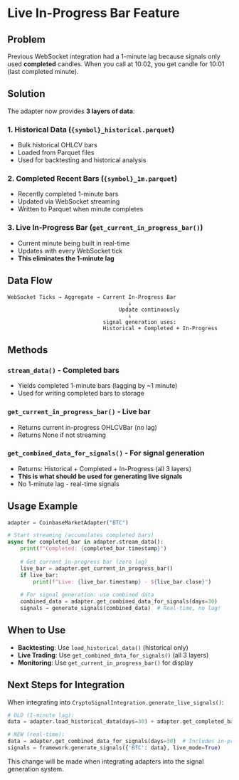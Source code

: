# Live In-Progress Bar Feature

## Problem
Previous WebSocket integration had a 1-minute lag because signals only used **completed** candles. When you call at 10:02, you get candle for 10:01 (last completed minute).

## Solution
The adapter now provides **3 layers of data**:

### 1. Historical Data (`{symbol}_historical.parquet`)
- Bulk historical OHLCV bars
- Loaded from Parquet files
- Used for backtesting and historical analysis

### 2. Completed Recent Bars (`{symbol}_1m.parquet`)
- Recently completed 1-minute bars
- Updated via WebSocket streaming
- Written to Parquet when minute completes

### 3. **Live In-Progress Bar** (`get_current_in_progress_bar()`)
- Current minute being built in real-time
- Updates with every WebSocket tick
- **This eliminates the 1-minute lag**

## Data Flow

```
WebSocket Ticks → Aggregate → Current In-Progress Bar
                                      ↓
                                   Update continuously
                                      ↓
                              signal generation uses:
                              Historical + Completed + In-Progress
```

## Methods

### `stream_data()` - Completed bars
- Yields completed 1-minute bars (lagging by ~1 minute)
- Used for writing completed bars to storage

### `get_current_in_progress_bar()` - Live bar
- Returns current in-progress OHLCVBar (no lag)
- Returns None if not streaming

### `get_combined_data_for_signals()` - **For signal generation**
- Returns: Historical + Completed + In-Progress (all 3 layers)
- **This is what should be used for generating live signals**
- No 1-minute lag - real-time signals

## Usage Example

```python
adapter = CoinbaseMarketAdapter("BTC")

# Start streaming (accumulates completed bars)
async for completed_bar in adapter.stream_data():
    print(f"Completed: {completed_bar.timestamp}")
    
    # Get current in-progress bar (zero lag)
    live_bar = adapter.get_current_in_progress_bar()
    if live_bar:
        print(f"Live: {live_bar.timestamp} - ${live_bar.close}")
    
    # For signal generation: use combined data
    combined_data = adapter.get_combined_data_for_signals(days=30)
    signals = generate_signals(combined_data)  # Real-time, no lag!
```

## When to Use

- **Backtesting**: Use `load_historical_data()` (historical only)
- **Live Trading**: Use `get_combined_data_for_signals()` (all 3 layers)
- **Monitoring**: Use `get_current_in_progress_bar()` for display

## Next Steps for Integration

When integrating into `CryptoSignalIntegration.generate_live_signals()`:

```python
# OLD (1-minute lag):
data = adapter.load_historical_data(days=30) + adapter.get_completed_bars()

# NEW (real-time):
data = adapter.get_combined_data_for_signals(days=30)  # Includes in-progress!
signals = framework.generate_signals({'BTC': data}, live_mode=True)
```

This change will be made when integrating adapters into the signal generation system.
